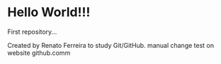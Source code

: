 # Hello World!!!

 First repository...

 Created by Renato Ferreira to study Git/GitHub.
 manual change test on website github.comm
 
